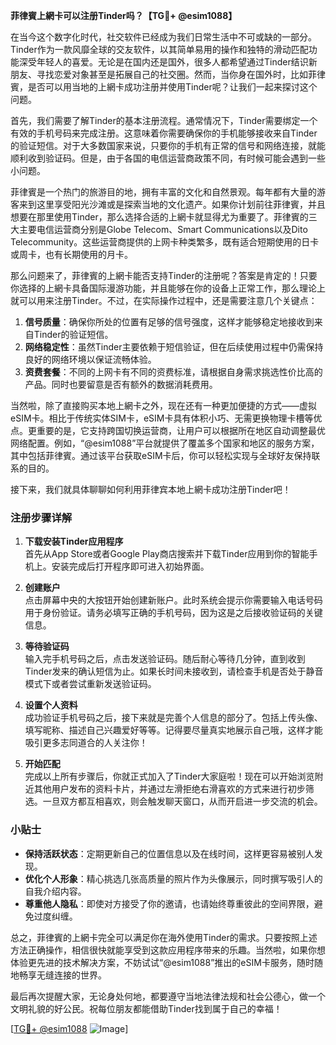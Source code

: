 **菲律賓上網卡可以注册Tinder吗？【TG💪+ @esim1088】**

在当今这个数字化时代，社交软件已经成为我们日常生活中不可或缺的一部分。Tinder作为一款风靡全球的交友软件，以其简单易用的操作和独特的滑动匹配功能深受年轻人的喜爱。无论是在国内还是国外，很多人都希望通过Tinder结识新朋友、寻找恋爱对象甚至是拓展自己的社交圈。然而，当你身在国外时，比如菲律賓，是否可以用当地的上網卡成功注册并使用Tinder呢？让我们一起来探讨这个问题。

首先，我们需要了解Tinder的基本注册流程。通常情况下，Tinder需要绑定一个有效的手机号码来完成注册。这意味着你需要确保你的手机能够接收来自Tinder的验证短信。对于大多数国家来说，只要你的手机有正常的信号和网络连接，就能顺利收到验证码。但是，由于各国的电信运营商政策不同，有时候可能会遇到一些小问题。

菲律賓是一个热门的旅游目的地，拥有丰富的文化和自然景观。每年都有大量的游客来到这里享受阳光沙滩或是探索当地的文化遗产。如果你计划前往菲律賓，并且想要在那里使用Tinder，那么选择合适的上網卡就显得尤为重要了。菲律賓的三大主要电信运营商分别是Globe Telecom、Smart Communications以及Dito Telecommunity。这些运营商提供的上网卡种类繁多，既有适合短期使用的日卡或周卡，也有长期使用的月卡。

那么问题来了，菲律賓的上網卡能否支持Tinder的注册呢？答案是肯定的！只要你选择的上網卡具备国际漫游功能，并且能够在你的设备上正常工作，那么理论上就可以用来注册Tinder。不过，在实际操作过程中，还是需要注意几个关键点：

1. **信号质量**：确保你所处的位置有足够的信号强度，这样才能够稳定地接收到来自Tinder的验证短信。
2. **网络稳定性**：虽然Tinder主要依赖于短信验证，但在后续使用过程中仍需保持良好的网络环境以保证流畅体验。
3. **资费套餐**：不同的上网卡有不同的资费标准，请根据自身需求挑选性价比高的产品。同时也要留意是否有额外的数据消耗费用。

当然啦，除了直接购买本地上網卡之外，现在还有一种更加便捷的方式——虚拟eSIM卡。相比于传统实体SIM卡，eSIM卡具有体积小巧、无需更换物理卡槽等优点。更重要的是，它支持跨国切换运营商，让用户可以根据所在地区自动调整最优网络配置。例如，“@esim1088”平台就提供了覆盖多个国家和地区的服务方案，其中包括菲律賓。通过该平台获取eSIM卡后，你可以轻松实现与全球好友保持联系的目的。

接下来，我们就具体聊聊如何利用菲律宾本地上網卡成功注册Tinder吧！

### 注册步骤详解

1. **下载安装Tinder应用程序**  
   首先从App Store或者Google Play商店搜索并下载Tinder应用到你的智能手机上。安装完成后打开程序即可进入初始界面。

2. **创建账户**  
   点击屏幕中央的大按钮开始创建新账户。此时系统会提示你需要输入电话号码用于身份验证。请务必填写正确的手机号码，因为这是之后接收验证码的关键信息。

3. **等待验证码**  
   输入完手机号码之后，点击发送验证码。随后耐心等待几分钟，直到收到Tinder发来的确认短信为止。如果长时间未接收到，请检查手机是否处于静音模式下或者尝试重新发送验证码。

4. **设置个人资料**  
   成功验证手机号码之后，接下来就是完善个人信息的部分了。包括上传头像、填写昵称、描述自己兴趣爱好等等。记得要尽量真实地展示自己哦，这样才能吸引更多志同道合的人关注你！

5. **开始匹配**  
   完成以上所有步骤后，你就正式加入了Tinder大家庭啦！现在可以开始浏览附近其他用户发布的资料卡片，并通过左滑拒绝右滑喜欢的方式来进行初步筛选。一旦双方都互相喜欢，则会触发聊天窗口，从而开启进一步交流的机会。

### 小贴士

- **保持活跃状态**：定期更新自己的位置信息以及在线时间，这样更容易被别人发现。
- **优化个人形象**：精心挑选几张高质量的照片作为头像展示，同时撰写吸引人的自我介绍内容。
- **尊重他人隐私**：即使对方接受了你的邀请，也请始终尊重彼此的空间界限，避免过度纠缠。

总之，菲律賓的上網卡完全可以满足你在海外使用Tinder的需求。只要按照上述方法正确操作，相信很快就能享受到这款应用程序带来的乐趣。当然啦，如果你想体验更先进的技术解决方案，不妨试试“@esim1088”推出的eSIM卡服务，随时随地畅享无缝连接的世界。

最后再次提醒大家，无论身处何地，都要遵守当地法律法规和社会公德心，做一个文明礼貌的好公民。祝每位朋友都能借助Tinder找到属于自己的幸福！

[[TG💪+ @esim1088](https://t.me/s/esim1088) ![Image](https://i.postimg.cc/4NQfJmqS/Snipaste-2025-05-13-00-14-12.png)]